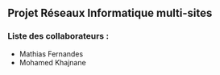## Projet Réseaux Informatique multi-sites

### Liste des collaborateurs :

- Mathias Fernandes
- Mohamed Khajnane

